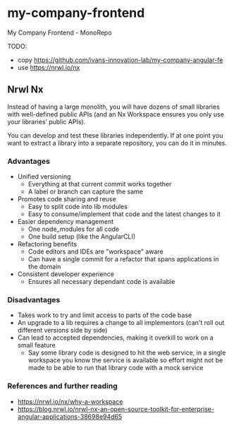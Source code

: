 # my-company-frontend
My Company Frontend - MonoRepo

TODO:

- copy https://github.com/ivans-innovation-lab/my-company-angular-fe
- use https://nrwl.io/nx

## Nrwl Nx

Instead of having a large monolith, you will have dozens of small libraries with well-defined public APIs (and an Nx Workspace ensures you only use your libraries’ public APIs).

You can develop and test these libraries independently. If at one point you want to extract a library into a separate repository, you can do it in minutes. 

### Advantages

- Unified versioning
   - Everything at that current commit works together
   - A label or branch can capture the same
- Promotes code sharing and reuse
   - Easy to split code into lib modules
   - Easy to consume/implement that code and the latest changes to it
- Easier dependency management
   - One node_modules for all code
   - One build setup (like the AngularCLI)
- Refactoring benefits
   - Code editors and IDEs are "workspace" aware
   - Can have a single commit for a refactor that spans applications in the domain
- Consistent developer experience
   - Ensures all necessary dependant code is available

### Disadvantages

- Takes work to try and limit access to parts of the code base
- An upgrade to a lib requires a change to all implementors (can't roll out different versions side by side)
- Can lead to accepted dependencies, making it overkill to work on a small feature
  - Say some library code is designed to hit the web service, in a single workspace you know the service is available so effort might not be made to be able to run that library code with a mock service

### References and further reading

- https://nrwl.io/nx/why-a-workspace
- https://blog.nrwl.io/nrwl-nx-an-open-source-toolkit-for-enterprise-angular-applications-38698e94d65

